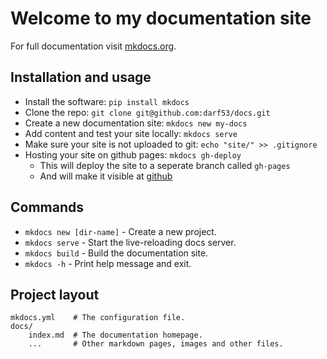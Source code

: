 # Welcome to my documentation site

For full documentation visit [mkdocs.org](https://www.mkdocs.org).

## Installation and usage

- Install the software: `pip install mkdocs`
- Clone the repo: `git clone git@github.com:darf53/docs.git`
- Create a new documentation site: `mkdocs new my-docs`
- Add content and test your site locally: `mkdocs serve`
- Make sure your site is not uploaded to git: `echo "site/" >> .gitignore`
- Hosting your site on github pages: `mkdocs gh-deploy`
  - This will deploy the site to a seperate branch called `gh-pages`
  - And will make it visible at [github](https://darf53.github.io/docs/)

## Commands

- `mkdocs new [dir-name]` - Create a new project.
- `mkdocs serve` - Start the live-reloading docs server.
- `mkdocs build` - Build the documentation site.
- `mkdocs -h` - Print help message and exit.

## Project layout

    mkdocs.yml    # The configuration file.
    docs/
        index.md  # The documentation homepage.
        ...       # Other markdown pages, images and other files.
